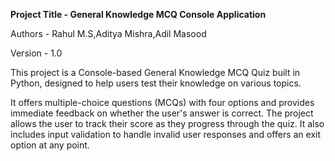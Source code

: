 **Project Title - General Knowledge MCQ Console Application**

Authors - Rahul M.S,Aditya Mishra,Adil Masood

Version - 1.0

This project is a Console-based General Knowledge MCQ Quiz built in Python, designed to help users test their knowledge on various topics.

It offers multiple-choice questions (MCQs) with four options and provides immediate feedback on whether the user's answer is correct. The project allows the user to track their score as they progress through the quiz. It also includes input validation to handle invalid user responses and offers an exit option at any point.
